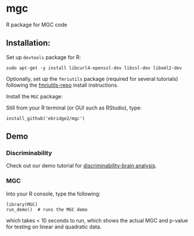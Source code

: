 # mgc
R package for MGC code


## Installation:

Set up `devtools` package for R:

```
sudo apt-get -y install libcurl4-openssl-dev libssl-dev libxml2-dev
```

Optionally, set up the `fmriutils` package (required for several tutorials) following the [fmriutils-repo](https://github.com/neurodata/fmriutils) install instructions.

Install the `MGC` package:

Still from your R terminal (or GUI such as RStudio), type:

```
install_github('ebridge2/mgc')
```

## Demo

### Discriminability

Check out our demo tutorial for [discriminability-brain analysis]().

### MGC
Into your R console, type the following:

```
library(MGC)
run_demo()  # runs the MGC demo
```
which takes < 10 seconds to run, which shows the actual MGC and p-value for testing on linear and quadratic data.
